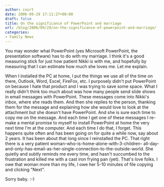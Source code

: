 ```yaml
---
author: court
date: 2006-09-29 17:11:27+00:00
draft: false
title: On the significance of PowerPoint and marriage
url: /blog/2006/09/29/on-the-significance-of-powerpoint-and-marriage/
categories:
- Family News
---
```


You may wonder what PowerPoint (yes Microsoft PowerPoint, the presentation software) has to do with my marriage.  I think it's a good measuring stick for just how patient Nikki is with me, and hopefully by measuring that I can estimate how much she loves me.  Let me explain.

When I installed the PC at home, I put the things we use all of the time on there, Outlook, Word, Excel, FireFox, etc.  I purposely didn't put PowerPoint on because I hate that product and I was trying to save some space.  What I really didn't think too much about was how many people send slide shows in email messages with PowerPoint.  These messages come into Nikki's inbox, where she reads them.  And then she replies to the person, thanking them for the message and explaining how she would love to look at the attachment but she doesn't have PowerPoint.  And she is sure each time to copy me on the message.  And each time I get one of these messages I re-make a mental promise to myself to install PowerPoint at home the very next time I'm at the computer.  And each time I do that, I forget.  This happens quite often and has been going on for quite a while now, say about 2 years.  It has been about that long since I reinstalled the PC.  That right there is a very patient woman-who-is-home-alone-with-3-children- all-day-and-only-has-email-as-her-single-connection-to-the-outside-world.  She quietly and subtly reminds me every time, and hasn't succumbed to the frustration and killed me with a cast iron frying pan (yet).
That's love folks.  I owe that woman more than my life, I owe her 5-10 minutes of file copying and clicking "Next".

Sorry baby.  :-)
